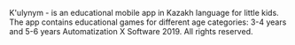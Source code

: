 K'ulynym - is an educational mobile app in Kazakh language for little kids. The app contains educational games for different age categories: 3-4 years and 5-6 years
Automatization X Software 2019. All rights reserved. 
